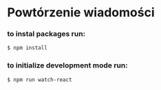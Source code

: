 # Powtórzenie wiadomości

### to instal packages run:
```sh
$ npm install
```

### to initialize development mode run:
```sh
$ npm run watch-react
```
